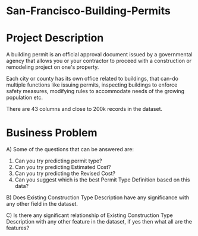 # San-Francisco-Building-Permits

# Project Description

A building permit is an official approval document issued by a governmental agency that allows you or your contractor to proceed with a construction or remodeling project on one's property.

Each city or county has its own office related to buildings, that can-do multiple functions like issuing permits, inspecting buildings to enforce safety measures, modifying rules to accommodate needs of the growing population etc.

There are 43 columns and close to 200k records in the dataset.

# Business Problem

A) Some of the questions that can be answered are:
1. Can you try predicting permit type?
2. Can you try predicting Estimated Cost?
3. Can you try predicting the Revised Cost?
4. Can you suggest which is the best Permit Type Definition based on this data?

B) Does Existing Construction Type Description have any significance with any other field in the dataset.

C) Is there any significant relationship of Existing Construction Type Description with any other feature in the dataset, if yes then what all are the features?
